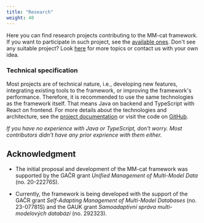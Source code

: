 ```yaml
---
title: "Research"
weight: 40
---
```


Here you can find research projects contributing to the MM-cat framework. If you want to participate in such project, see the [available ones](available.md). Don't see any suitable project? Look [here](https://www.ksi.mff.cuni.cz/~koupil/theses/index.html) for more topics or contact us with your own idea.

### Technical specification

Most projects are of technical nature, i.e., developing new features, integrating existing tools to the framework, or improving the framework's performance. Therefore, it is recommended to use the same technologies as the framework itself. That means Java on backend and TypeScript with React on frontend. For more details about the technologies and architecture, see the [project documentation](project-documentation) or visit the code on [GitHub](https://github.com/mmcatdb/mmcat).

*If you have no experience with Java or TypeScript, don't worry. Most contributors didn't have any prior exprience with them either.*

## Acknowledgment

- The initial proposal and development of the MM-cat framework was supported by the GAČR grant *Unified Management of Multi-Model Data* (no. 20-22276S).

- Currently, the framework is being developed with the support of the GAČR grant *Self-Adapting Management of Multi-Model Databases* (no. 23-07781S) and the GAUK grant *Samoadaptivní správa multi-modelových databází* (no. 292323).

